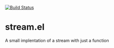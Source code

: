 [![Build Status](https://travis-ci.org/FrancisMurillo/stream.el.svg?branch=master)](https://travis-ci.org/FrancisMurillo/stream.el)

# stream.el
A small implentation of a stream with just a function
